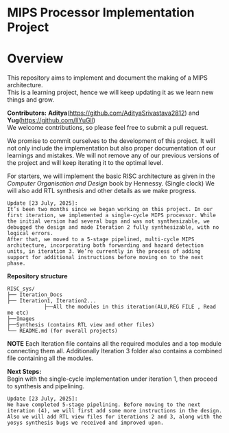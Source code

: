 # MIPS Processor Implementation Project

# Overview

This repository aims to implement and document the making of a MIPS architecture.  
This is a learning project, hence we will keep updating it as we learn new things and grow.

**Contributors:** **Aditya**(https://github.com/AdityaSrivastava2812) and  **Yug**(https://github.com/llYuGll)  
We welcome contributions, so please feel free to submit a pull request.

We promise to commit ourselves to the development of this project. It will not only include the implementation but also proper documentation of our learnings and mistakes. We will not remove any of our previous versions of the project and will keep iterating it to the optimal level.

For starters, we will implement the basic RISC architecture as given in the *Computer Organisation and Design* book by Hennessy. (Single clock) 
We will also add RTL synthesis and other details as we make progress.
```
Update [23 July, 2025]:
It’s been two months since we began working on this project. In our first iteration, we implemented a single-cycle MIPS processor. While the initial version had several bugs and was not synthesizable, we debugged the design and made Iteration 2 fully synthesizable, with no logical errors.
After that, we moved to a 5-stage pipelined, multi-cycle MIPS architecture, incorporating both forwarding and hazard detection units, in iteration 3. We’re currently in the process of adding support for additional instructions before moving on to the next phase.
```

**Repository structure**
```
RISC_sys/
├── Iteration_Docs
├── Iteration1, Iteration2...
            ├──All the modules in this iteration(ALU,REG FILE , Read me etc) 
├──Images
├──Synthesis (contains RTL view and other files)
└── README.md (for overall projects) 
```
**NOTE**
Each Iteration file contains all the required modules and a top module connecting them all. Additionally Iteration 3 folder also contains a combined file containing all the modules. 

**Next Steps:**  
Begin with the single-cycle implementation under iteration 1, then proceed to synthesis and pipelining.
```
Update [23 July, 2025]:
We have completed 5-stage pipelining. Before moving to the next iteration (4), we will first add some more instructions in the design. Also we will add RTL view files for iterations 2 and 3, along with the yosys synthesis bugs we received and improved upon.
```

